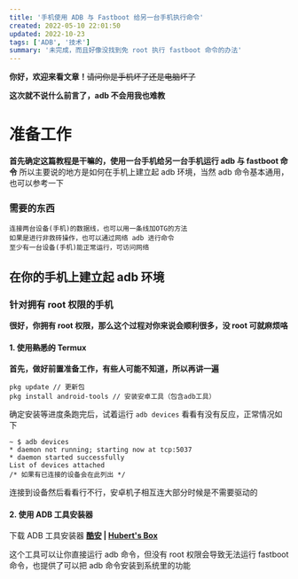 ```yaml
---
title: '手机使用 ADB 与 Fastboot 给另一台手机执行命令'
created: 2022-05-10 22:01:50
updated: 2022-10-23
tags: ['ADB', '技术']
summary: '未完成，而且好像没找到免 root 执行 fastboot 命令的办法'
---
```


  **你好，欢迎来看文章！**~~请问你是手机坏了还是电脑坏了~~
  
  **这次就不说什么前言了，adb 不会用我也难教**
 
 # 准备工作
  
  **首先确定这篇教程是干嘛的，使用一台手机给另一台手机运行 adb 与 fastboot 命令**
  所以主要说的地方是如何在手机上建立起 adb 环境，当然 adb 命令基本通用，也可以参考一下
  
  ### 需要的东西
  
  ```
  连接两台设备(手机)的数据线，也可以用一条线加OTG的方法
  如果是进行非救砖操作，也可以通过网络 adb 进行命令
  至少有一台设备(手机)能正常运行，可访问网络
  ```
 
 ## 在你的手机上建立起 adb 环境
 
 ### 针对拥有 root 权限的手机
 
 **很好，你拥有 root 权限，那么这个过程对你来说会顺利很多，没 root 可就麻烦咯**
 
 #### 1. 使用~~熟悉的~~ Termux
 
 **首先，做好前置准备工作，有些人可能不知道，所以再讲一遍**
 
 ```
 pkg update // 更新包
 pkg install android-tools // 安装安卓工具（包含adb工具）
 ```
 
 确定安装等进度条跑完后，试着运行 `` adb devices `` 看看有没有反应，正常情况如下
 
 ```
 ~ $ adb devices
 * daemon not running; starting now at tcp:5037
 * daemon started successfully
 List of devices attached
 /* 如果有已连接的设备会在此列出 */
 ```
 
 连接到设备然后看看行不行，安卓机子相互连大部分时候是不需要驱动的
 
 #### 2. 使用 ADB 工具安装器
 
 下载 ADB 工具安装器   **[酷安](https://www.coolapk.com/apk/crixec.adbtoolkitsinstall)  |  [Hubert's Box](https://t5d.trle5.tk/Apk/ADB-tools-3.0.apk)**
 
 这个工具可以让你直接运行 adb 命令，但没有 root 权限会导致无法运行 fastboot 命令，也提供了可以把 adb 命令安装到系统里的功能
 
 
